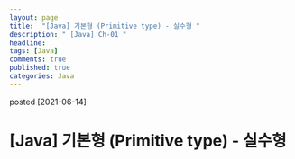 ```yaml
---
layout: page
title:  "[Java] 기본형 (Primitive type) - 실수형 "
description: " [Java] Ch-01 "
headline: 
tags: [Java]
comments: true
published: true
categories: Java
---
```

posted [2021-06-14] 

# [Java] 기본형 (Primitive type) - 실수형



